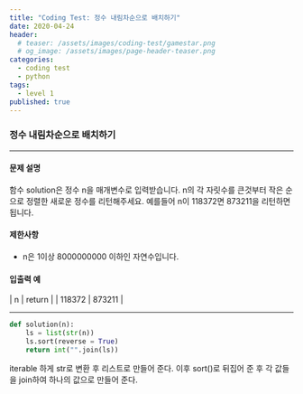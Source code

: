 ```yaml
---
title: "Coding Test: 정수 내림차순으로 배치하기"
date: 2020-04-24
header:
  # teaser: /assets/images/coding-test/gamestar.png
  # og_image: /assets/images/page-header-teaser.png
categories:
  - coding test
  - python
tags:
  - level 1
published: true
---
```


###  정수 내림차순으로 배치하기

---

#### 문제 설명

함수 solution은 정수 n을 매개변수로 입력받습니다. n의 각 자릿수를 큰것부터 작은 순으로 정렬한 새로운 정수를 리턴해주세요. 예를들어 n이 118372면 873211을 리턴하면 됩니다.

#### 제한사항

- n은 1이상 8000000000 이하인 자연수입니다.

#### 입출력 예

| n |	return |
| 118372	 | 873211 |

---

```python
def solution(n):
    ls = list(str(n))
    ls.sort(reverse = True)
    return int("".join(ls))
```

iterable 하게 str로 변환 후 리스트로 만들어 준다. 이후 sort()로 뒤집어 준 후 각 값들을 join하여 하나의 값으로 만들어 준다.
